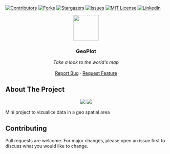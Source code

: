[![Contributors][contributors-shield]][contributors-url]
[![Forks][forks-shield]][forks-url]
[![Stargazers][stars-shield]][stars-url]
[![Issues][issues-shield]][issues-url]
[![MIT License][license-shield]][license-url]
[![LinkedIn][linkedin-shield]][linkedin-url]


<p align="center">
  <img src="https://i.ya-webdesign.com/images/maps-vector-paper-16.png" width="80" height="80">

  <h3 align="center">GeoPlot</h3>

  <p align="center">
        <em>Take a look to the world's map</em>
    <br /><br />
    <a href="https://github.com/fredhii/Python_Projects/issues">Report Bug</a>
    ·
    <a href="https://github.com/fredhii/Python_Projects/issues">Request Feature</a>
  </p>
</p>

## About The Project
<p align="center">
  <img src="https://i.imgur.com/KKiKUmU.png">  <img src="https://u.imgur.com/U4o1ldc.png">
</p>

Mini project to vizualice data in a geo spatial area



## Contributing
Pull requests are welcome. For major changes, please open an issue first to discuss what you would like to change.



[contributors-shield]: https://img.shields.io/github/contributors/fredhii/Python_Projects?style=flat-square
[contributors-url]: https://github.com/fredhii/Python_Projects/graphs/contributors
[forks-shield]: https://img.shields.io/github/forks/fredhii/Python_Projects.svg?style=flat-square
[forks-url]: https://github.com/fredhii/Python_Projects/network/members
[stars-shield]: https://img.shields.io/github/stars/fredhii/Python_Projects.svg?style=flat-square
[stars-url]: https://github.com/fredhii/Python_Projects/stargazers
[issues-shield]: https://img.shields.io/github/issues/fredhii/Python_Projects?style=flat-square
[issues-url]: https://github.com/fredhii/Python_Projects/issues
[license-shield]: https://img.shields.io/github/license/fredhii/Python_Projects?style=flat-square
[license-url]: https://github.com/fredhii/Python_Projects/blob/master/LICENCE.txt
[linkedin-shield]: https://img.shields.io/badge/-LinkedIn-black.svg?style=flat-square&logo=linkedin&colorB=555
[linkedin-url]: https://linkedin.com/in/fredhii